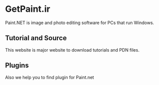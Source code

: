 # GetPaint.ir

Paint.NET is image and photo editing software for PCs that run Windows.

## Tutorial and Source 

This website is major website to download tutorials and PDN files.  


## Plugins

Also we help you to find plugin for Paint.net
